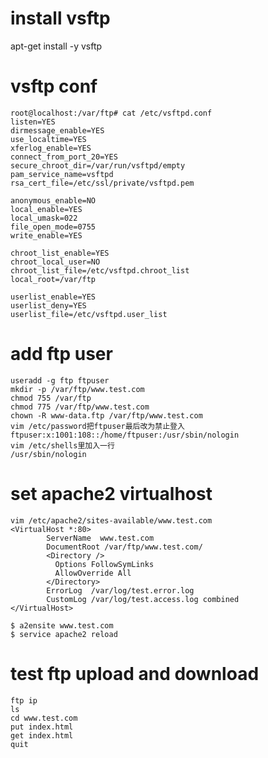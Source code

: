 # install vsftp 
apt-get install -y vsftp

# vsftp conf 

    root@localhost:/var/ftp# cat /etc/vsftpd.conf
    listen=YES
    dirmessage_enable=YES
    use_localtime=YES
    xferlog_enable=YES
    connect_from_port_20=YES
    secure_chroot_dir=/var/run/vsftpd/empty
    pam_service_name=vsftpd
    rsa_cert_file=/etc/ssl/private/vsftpd.pem
    
    anonymous_enable=NO
    local_enable=YES
    local_umask=022
    file_open_mode=0755
    write_enable=YES
    
    chroot_list_enable=YES
    chroot_local_user=NO
    chroot_list_file=/etc/vsftpd.chroot_list
    local_root=/var/ftp
    
    userlist_enable=YES
    userlist_deny=YES
    userlist_file=/etc/vsftpd.user_list

# add ftp user

    useradd -g ftp ftpuser
    mkdir -p /var/ftp/www.test.com
    chmod 755 /var/ftp
    chmod 775 /var/ftp/www.test.com
    chown -R www-data.ftp /var/ftp/www.test.com
    vim /etc/password把ftpuser最后改为禁止登入
    ftpuser:x:1001:108::/home/ftpuser:/usr/sbin/nologin
    vim /etc/shells里加入一行
    /usr/sbin/nologin

# set apache2 virtualhost

    vim /etc/apache2/sites-available/www.test.com
    <VirtualHost *:80>
            ServerName  www.test.com
            DocumentRoot /var/ftp/www.test.com/
            <Directory />
              Options FollowSymLinks
              AllowOverride All
            </Directory>
            ErrorLog  /var/log/test.error.log
            CustomLog /var/log/test.access.log combined
    </VirtualHost>

    $ a2ensite www.test.com
    $ service apache2 reload

# test ftp upload and download

    ftp ip
    ls
    cd www.test.com
    put index.html
    get index.html
    quit
